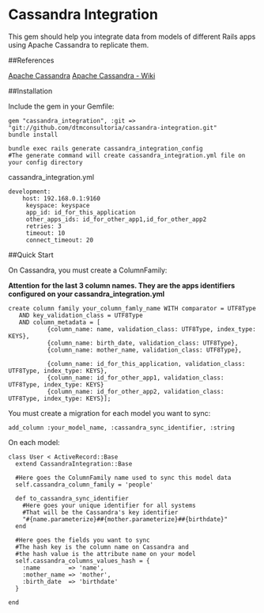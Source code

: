 Cassandra Integration
=====================

This gem should help you integrate data from models of different Rails apps using Apache Cassandra to replicate them.

##References

[Apache Cassandra](http://cassandra.apache.org/)
[Apache Cassandra - Wiki](http://wiki.apache.org/cassandra/FrontPage)
 

##Installation

Include the gem in your Gemfile:

    gem "cassandra_integration", :git => "git://github.com/dtmconsultoria/cassandra-integration.git"
    bundle install
  
    bundle exec rails generate cassandra_integration_config
    #The generate command will create cassandra_integration.yml file on your config directory
        

cassandra_integration.yml
        
    development:
        host: 192.168.0.1:9160
         keyspace: keyspace
         app_id: id_for_this_application
         other_apps_ids: id_for_other_app1,id_for_other_app2
         retries: 3
         timeout: 10
         connect_timeout: 20
    

##Quick Start

On Cassandra, you must create a ColumnFamily:

**Attention for the last 3 column names. They are the apps identifiers configured on your cassandra_integration.yml**

    create column family your_column_famly_name WITH comparator = UTF8Type
       AND key_validation_class = UTF8Type
       AND column_metadata = [
               {column_name: name, validation_class: UTF8Type, index_type: KEYS},
               {column_name: birth_date, validation_class: UTF8Type},
               {column_name: mother_name, validation_class: UTF8Type},

               {column_name: id_for_this_application, validation_class: UTF8Type, index_type: KEYS},
               {column_name: id_for_other_app1, validation_class: UTF8Type, index_type: KEYS}
               {column_name: id_for_other_app2, validation_class: UTF8Type, index_type: KEYS}];


You must create a migration for each model you want to sync:

    add_column :your_model_name, :cassandra_sync_identifier, :string

On each model:

    class User < ActiveRecord::Base
      extend CassandraIntegration::Base
    
      #Here goes the ColumnFamily name used to sync this model data 
      self.cassandra_column_family = 'people'
    
      def to_cassandra_sync_identifier
        #Here goes your unique identifier for all systems
        #That will be the Cassandra's key identifier
        "#{name.parameterize}##{mother.parameterize}##{birthdate}"
      end
    
      #Here goes the fields you want to sync
      #The hash key is the column name on Cassandra and
      #the hash value is the attribute name on your model
      self.cassandra_columns_values_hash = {
        :name        => 'name',
        :mother_name => 'mother',
        :birth_date  => 'birthdate'
      }
  
    end